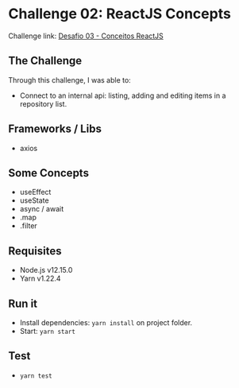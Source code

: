 # **Challenge 02: ReactJS Concepts**

Challenge link: [Desafio 03 - Conceitos ReactJS](https://github.com/Rocketseat/bootcamp-gostack-desafios/tree/master/desafio-conceitos-reactjs)

## The Challenge
Through this challenge, I was able to:

- Connect to an internal api: listing, adding and editing items in a repository list.

## Frameworks / Libs
- axios

## Some Concepts
- useEffect
- useState
- async / await
- .map
- .filter

## Requisites
- Node.js v12.15.0
- Yarn v1.22.4

## Run it
- Install dependencies: ```yarn install``` on project folder.
- Start: ```yarn start```

## Test
- ```yarn test```
